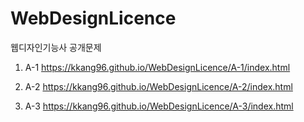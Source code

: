 # WebDesignLicence
웹디자인기능사 공개문제

1. A-1 
https://kkang96.github.io/WebDesignLicence/A-1/index.html

2. A-2
https://kkang96.github.io/WebDesignLicence/A-2/index.html

2. A-3
https://kkang96.github.io/WebDesignLicence/A-3/index.html